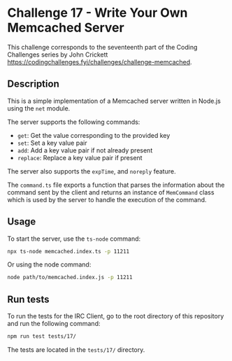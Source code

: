 # Challenge 17 - Write Your Own Memcached Server

This challenge corresponds to the seventeenth part of the Coding Challenges series by John Crickett https://codingchallenges.fyi/challenges/challenge-memcached.

## Description

This is a simple implementation of a Memcached server written in Node.js using the `net` module.

The server supports the following commands:

- `get`: Get the value corresponding to the provided key
- `set`: Set a key value pair
- `add`: Add a key value pair if not already present
- `replace`: Replace a key value pair if present

The server also supports the `expTime`, and `noreply` feature.

The `command.ts` file exports a function that parses the information about the command sent by the client and returns an instance of `MemCommand` class which is used by the server to handle the execution of the command.

## Usage

To start the server, use the `ts-node` command:

```bash
npx ts-node memcached.index.ts -p 11211
```

Or using the node command:

```bash
node path/to/memcached.index.js -p 11211
```

## Run tests

To run the tests for the IRC Client, go to the root directory of this repository and run the following command:

```bash
npm run test tests/17/
```

The tests are located in the `tests/17/` directory.
